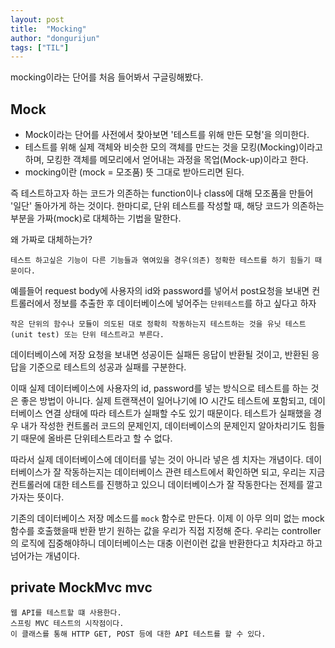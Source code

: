 ```yaml
---
layout: post
title:  "Mocking"
author: "dongurijun"
tags: ["TIL"]
---
```



mocking이라는 단어를 처음 들어봐서 구글링해봤다.


## Mock


- Mock이라는 단어를 사전에서 찾아보면 '테스트를 위해 만든 모형'을 의미한다.
- 테스트를 위해 실제 객체와 비슷한 모의 객체를 만드는 것을 모킹(Mocking)이라고 하며, 모킹한 객체를 메모리에서 얻어내는 과정을 목업(Mock-up)이라고 한다.
- mocking이란 (mock = 모조품)  뜻 그대로 받아드리면 된다.

즉 테스트하고자 하는 코드가 의존하는 function이나 class에 대해 모조품을 만들어 '일단' 돌아가게 하는 것이다.
한마디로, 단위 테스트를 작성할 때, 해당 코드가 의존하는 부분을 가짜(mock)로 대체하는 기법을 말한다.

왜 가짜로 대체하는가?
    
    테스트 하고싶은 기능이 다른 기능들과 엮여있을 경우(의존) 정확한 테스트를 하기 힘들기 때문이다.


예를들어 request body에 사용자의 id와 password를 넣어서 post요청을 보내면
컨트롤러에서 정보를 추출한 후 데이터베이스에 넣어주는 `단위테스트`를 하고 싶다고 하자

	작은 단위의 함수나 모듈이 의도된 대로 정확히 작동하는지 테스트하는 것을 유닛 테스트 (unit test) 또는 단위 테스트라고 부른다.

데이터베이스에 저장 요청을 보내면 성공이든 실패든 응답이 반환될 것이고,
반환된 응답을 기준으로 테스트의 성공과 실패를 구분한다.

이때 실제 데이터베이스에 사용자의 id, password를 넣는 방식으로 테스트를 하는 것은 좋은 방법이 아니다.
실제 트랜잭션이 일어나기에 IO 시간도 테스트에 포함되고, 데이터베이스 연결 상태에 따라 테스트가 실패할 수도 있기 때문이다.
테스트가 실패했을 경우 내가 작성한 컨트롤러 코드의 문제인지, 데이터베이스의 문제인지 알아차리기도 힘들기 때문에 올바른 단위테스트라고 할 수 없다.

따라서 실제 데이터베이스에 데이터를 넣는 것이 아니라 넣은 셈 치자는 개념이다.
데이터베이스가 잘 작동하는지는 데이터베이스 관련 테스트에서 확인하면 되고,
우리는 지금 컨트롤러에 대한 테스트를 진행하고 있으니 데이터베이스가 잘 작동한다는 전제를 깔고 가자는 뜻이다.

기존의 데이터베이스 저장 메소드를 `mock` 함수로 만든다.
이제 이 아무 의미 없는 mock함수를 호출했을때 반환 받기 원하는 값을 우리가 직접 지정해 준다.
우리는 controller의 로직에 집중해야하니 데이터베이스는 대충 이런이런 값을 반환한다고 치자라고 하고 넘어가는 개념이다.



## private MockMvc mvc     
    
    웹 API를 테스트할 떄 사용한다.
    스프링 MVC 테스트의 시작점이다.
    이 클래스를 통해 HTTP GET, POST 등에 대한 API 테스트를 할 수 있다.
